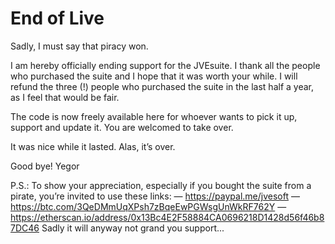 # End of Live

Sadly, I must say that piracy won.

I am hereby officially ending support for the JVEsuite. I thank all the people who purchased the suite and I hope that it was worth your while. I will refund the three (!) people who purchased the suite in the last half a year, as I feel that would be fair.

The code is now freely available here for whoever wants to pick it up, support and update it. You are welcomed to take over.

It was nice while it lasted. Alas, it’s over.

Good bye!
Yegor

P.S.: To show your appreciation, especially if you bought the suite from a pirate, you’re invited to use these links:
— https://paypal.me/jvesoft
— https://btc.com/3QeDMmUqXPsh7zBqeEwPGWsgUnWkRF762Y
— https://etherscan.io/address/0x13Bc4E2F58884CA0696218D1428d56f46b87DC46
Sadly it will anyway not grand you support...
